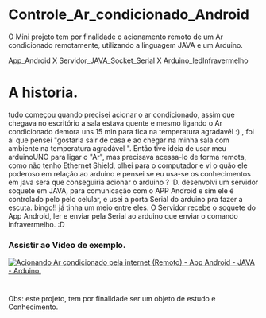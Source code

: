 # Controle_Ar_condicionado_Android
O Mini projeto tem por finalidade o acionamento remoto de um Ar condicionado remotamente, utilizando a linguagem JAVA e um Arduino.

App_Android X Servidor_JAVA_Socket_Serial X Arduino_ledInfravermelho

# A historia.
tudo começou quando precisei acionar o ar condicionado, assim que chegava no escritório a sala estava quente e mesmo ligando o Ar condicionado demora uns 15 min para fica na temperatura agradavél :) , foi ai que pensei "gostaria sair de casa e ao chegar na minha sala com ambiente na temperatura agradável ". Então tive ideia de usar meu arduinoUNO para ligar o "Ar", mas precisava acessa-lo de forma remota, como não tenho Ethernet Shield, olhei para o computador e vi o quão ele poderoso em relação ao arduino e pensei se eu usa-se os conhecimentos em java será que conseguiria acionar o arduino ?  :D.
desenvolvi um servidor soquete em JAVA, para comunicação com o APP Android e sim ele é controlado pelo pelo celular, e usei a porta Serial do arduino pra fazer a escuta. bingo!!
já tinha um meio entre eles. 
O Servidor recebe o soquete do App Android, ler e enviar pela Serial ao arduino que enviar o comando infravermelho. :D

### Assistir ao Vídeo de exemplo.
[![Acionando Ar condicionado pela internet (Remoto) - App Android - JAVA - Arduino.](http://img.youtube.com/vi/Zf3eASwBFTs/0.jpg)](http://www.youtube.com/watch?v=Zf3eASwBFTs "Clique para Assistir")
#
Obs: este projeto, tem por finalidade ser um objeto de estudo e Conhecimento.

